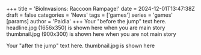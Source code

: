 +++
title = 'BioInvasions: Raccoon Rampage!'
date = 2024-12-01T13:47:38Z
draft = false
categories = 'News'
tags = ['games']
series = 'games'
[params]
  author = 'Paidia'
+++
Your "before the jump" text here.
headline.jpg (1656x350) is shown here when you are main story
thumbnail.jpg (900x300) is shown here when you are not main story
<!--more-->
Your "after the jump" text here.
thumbnail.jpg is shown here 